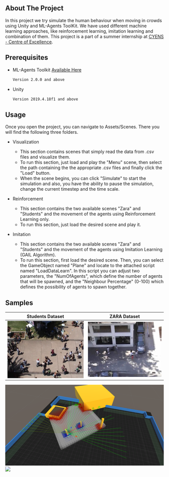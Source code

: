 <!-- ABOUT THE PROJECT -->
## About The Project

In this project we try simulate the human behaviour when moving in crowds using Unity and ML-Agents ToolKit. We have used different machine learning approaches, like reinforcement learning, imitation learning and combination of them.
This project is a part of a summer internship at [CYENS - Centre of Excellence](https://www.cyens.org.cy/en-gb/).

## Prerequisites

* ML-Agents Toolkit [Available Here](https://github.com/Unity-Technologies/ml-agents)
  ```sh
  Version 2.0.0 and above
  ```
* Unity
  ```sh
  Version 2019.4.18f1 and above
  ```
  
<!-- USAGE EXAMPLES -->
## Usage

Once you open the project, you can navigate to Assets/Scenes. There you will find the following three folders.


* Visualization
  *  This section contains scenes that simply read the data from .csv files and visualize them.
  *  To run this section, just load and play the "Menu" scene, then select the path containing the the appropriate .csv files and finally click the "Load" button.
  *  When the scene begins, you can click "Simulate" to start the simulation and also, you have the ability to pause the simulation, change the current timestep and the time scale. 
  
* Reinforcement
  *  This section contains the two available scenes "Zara" and "Students" and the movement of the agents using Reinforcement Learning only.
  *  To run this section, just load the desired scene and play it.

* Imitation
  *  This section contains the two available scenes "Zara" and "Students" and the movement of the agents using Imitation Learning (GAIL Algorithm).
  *  To run this section, first load the desired scene. Then, you can select the GameObject named "Plane" and locate to the attached script named "LoadDataLearn". In this script you can adjust two parameters, the "NumOfAgents", which define the number of agents that will be spawned, and the "Neighbour Percentage" (0-100) which defines the possibility of agents to spawn together. 

## Samples
Students Dataset             |  ZARA Dataset
:-------------------------:|:-------------------------:
<img src="SampleImages/Sample1.PNG">  |  <img src="SampleImages/Sample2.PNG">
<img src="SampleImages/Sample3.PNG">
<img src="SampleImages/StudentsGif.gif">
